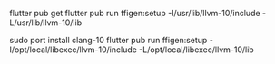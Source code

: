 flutter pub get
flutter pub run ffigen:setup -I/usr/lib/llvm-10/include -L/usr/lib/llvm-10/lib

sudo port install clang-10
flutter pub run ffigen:setup -I/opt/local/libexec/llvm-10/include -L/opt/local/libexec/llvm-10/lib
